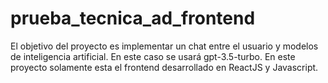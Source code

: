 # prueba_tecnica_ad_frontend
El objetivo del proyecto es implementar un chat entre el usuario y modelos de inteligencia artificial. En este caso se usará gpt-3.5-turbo. En este proyecto solamente esta el frontend desarrollado en ReactJS y Javascript.
